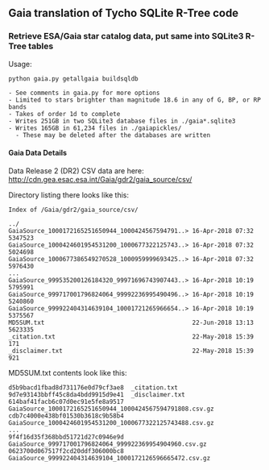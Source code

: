## Gaia translation of Tycho SQLite R-Tree code

### Retrieve ESA/Gaia star catalog data, put same into SQLite3 R-Tree tables

Usage:

    python gaia.py getallgaia buildsqldb

    - See comments in gaia.py for more options
    - Limited to stars brighter than magnitude 18.6 in any of G, BP, or RP bands
    - Takes of order 1d to complete
    - Writes 251GB in two SQLite3 database files in ./gaia*.sqlite3
    - Writes 165GB in 61,234 files in ./gaiapickles/
      - These may be deleted after the databases are written

#### Gaia Data Details

Data Release 2 (DR2) CSV data are here:  http://cdn.gea.esac.esa.int/Gaia/gdr2/gaia_source/csv/

Directory listing there looks like this:

    Index of /Gaia/gdr2/gaia_source/csv/

    ../
    GaiaSource_1000172165251650944_1000424567594791..> 16-Apr-2018 07:32             5347523
    GaiaSource_1000424601954531200_1000677322125743..> 16-Apr-2018 07:32             5024698
    GaiaSource_1000677386549270528_1000959999693425..> 16-Apr-2018 07:32             5976430
    ...
    GaiaSource_999535200126184320_99971696743907443..> 16-Apr-2018 10:19             5795991
    GaiaSource_999717001796824064_99992236995490496..> 16-Apr-2018 10:19             5240860
    GaiaSource_999922404314639104_10001721265966654..> 16-Apr-2018 10:19             5375567
    MD5SUM.txt                                         22-Jun-2018 13:13             5623335
    _citation.txt                                      22-May-2018 15:39                 171
    _disclaimer.txt                                    22-May-2018 15:39                 921


MD5SUM.txt contents look like this:

    d5b9bacd1fbad8d731176e0d79cf3ae8  _citation.txt
    9d7e93143bbff45c8da4bdd9915d9e41  _disclaimer.txt
    614baf41facb6c07d0ec91e5fe8a9517  GaiaSource_1000172165251650944_1000424567594791808.csv.gz
    cdb7c4000e438bf01530b3618c9b58b4  GaiaSource_1000424601954531200_1000677322125743488.csv.gz
    ...
    9f4f16d35f368bbd51721d27c0946e9d  GaiaSource_999717001796824064_999922369954904960.csv.gz
    0623700d067517f2cd20ddf306000bc8  GaiaSource_999922404314639104_1000172126596665472.csv.gz
